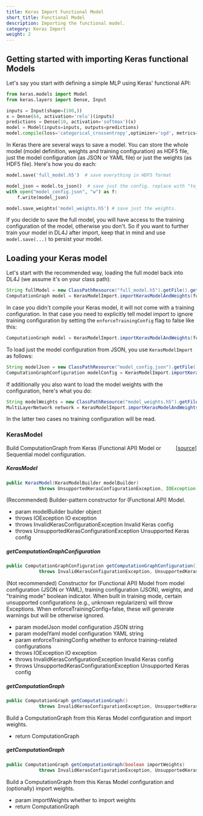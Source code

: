```yaml
---
title: Keras Import Functional Model
short_title: Functional Model
description: Importing the functional model.
category: Keras Import
weight: 2
---
```


## Getting started with importing Keras functional Models

Let's say you start with defining a simple MLP using Keras' functional API:

```python
from keras.models import Model
from keras.layers import Dense, Input

inputs = Input(shape=(100,))
x = Dense(64, activation='relu')(inputs)
predictions = Dense(10, activation='softmax')(x)
model = Model(inputs=inputs, outputs=predictions)
model.compile(loss='categorical_crossentropy',optimizer='sgd', metrics=['accuracy'])
```

In Keras there are several ways to save a model. You can store the whole model 
(model definition, weights and training configuration) as HDF5 file, just the
model configuration (as JSON or YAML file) or just the weights (as HDF5 file). 
Here's how you do each:

```python
model.save('full_model.h5')  # save everything in HDF5 format

model_json = model.to_json()  # save just the config. replace with "to_yaml" for YAML serialization
with open("model_config.json", "w") as f:
    f.write(model_json)

model.save_weights('model_weights.h5') # save just the weights.
```

If you decide to save the full model, you will have access to the training configuration of
the model, otherwise you don't. So if you want to further train your model in DL4J after import,
keep that in mind and use `model.save(...)` to persist your model.

## Loading your Keras model

Let's start with the recommended way, loading the full model back into DL4J (we assume it's
on your class path):

```java
String fullModel = new ClassPathResource("full_model.h5").getFile().getPath();
ComputationGraph model = KerasModelImport.importKerasModelAndWeights(fullModel);

```

In case you didn't compile your Keras model, it will not come with a training configuration.
In that case you need to explicitly tell model import to ignore training configuration by 
setting the `enforceTrainingConfig` flag to false like this:

```java
ComputationGraph model = KerasModelImport.importKerasModelAndWeights(fullModel, false);

```

To load just the model configuration from JSON, you use `KerasModelImport` as follows:

```java
String modelJson = new ClassPathResource("model_config.json").getFile().getPath();
ComputationGraphConfiguration modelConfig = KerasModelImport.importKerasModelConfiguration(modelJson)
```

If additionally you also want to load the model weights with the configuration, here's what you do:

```java
String modelWeights = new ClassPathResource("model_weights.h5").getFile().getPath();
MultiLayerNetwork network = KerasModelImport.importKerasModelAndWeights(modelJson, modelWeights)
```

In the latter two cases no training configuration will be read.

### KerasModel
<span style="float:right;"> [[source]](https://github.com/deeplearning4j/deeplearning4j/tree/master/deeplearning4j/deeplearning4j-modelimport/src/main/java/org/deeplearning4j/nn/modelimport/keras//KerasModel.java) </span>

Build ComputationGraph from Keras (Functional API) Model or
Sequential model configuration.


##### KerasModel 
```java
public KerasModel(KerasModelBuilder modelBuilder)
            throws UnsupportedKerasConfigurationException, IOException, InvalidKerasConfigurationException 
```


(Recommended) Builder-pattern constructor for (Functional API) Model.

- param modelBuilder builder object
- throws IOException                            IO exception
- throws InvalidKerasConfigurationException     Invalid Keras config
- throws UnsupportedKerasConfigurationException Unsupported Keras config


##### getComputationGraphConfiguration 
```java
public ComputationGraphConfiguration getComputationGraphConfiguration()
            throws InvalidKerasConfigurationException, UnsupportedKerasConfigurationException 
```


(Not recommended) Constructor for (Functional API) Model from model configuration
(JSON or YAML), training configuration (JSON), weights, and "training mode"
boolean indicator. When built in training mode, certain unsupported configurations
(e.g., unknown regularizers) will throw Exceptions. When enforceTrainingConfig=false, these
will generate warnings but will be otherwise ignored.

- param modelJson             model configuration JSON string
- param modelYaml             model configuration YAML string
- param enforceTrainingConfig whether to enforce training-related configurations
- throws IOException                            IO exception
- throws InvalidKerasConfigurationException     Invalid Keras config
- throws UnsupportedKerasConfigurationException Unsupported Keras config

##### getComputationGraph 
```java
public ComputationGraph getComputationGraph()
            throws InvalidKerasConfigurationException, UnsupportedKerasConfigurationException 
```


Build a ComputationGraph from this Keras Model configuration and import weights.

- return ComputationGraph

##### getComputationGraph 
```java
public ComputationGraph getComputationGraph(boolean importWeights)
            throws InvalidKerasConfigurationException, UnsupportedKerasConfigurationException 
```


Build a ComputationGraph from this Keras Model configuration and (optionally) import weights.

- param importWeights whether to import weights
- return ComputationGraph


